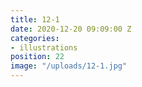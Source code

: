 ```yaml
---
title: 12-1
date: 2020-12-20 09:09:00 Z
categories:
- illustrations
position: 22
image: "/uploads/12-1.jpg"
---
```


